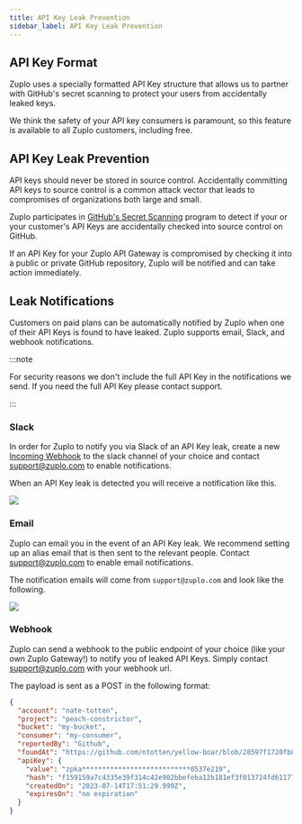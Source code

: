 ```yaml
---
title: API Key Leak Prevention
sidebar_label: API Key Leak Prevention
---
```


## API Key Format

Zuplo uses a specially formatted API Key structure that allows us to partner
with GitHub's secret scanning to protect your users from accidentally leaked
keys.

We think the safety of your API key consumers is paramount, so this feature is
available to all Zuplo customers, including free.

## API Key Leak Prevention

API keys should never be stored in source control. Accidentally committing API
keys to source control is a common attack vector that leads to compromises of
organizations both large and small.

Zuplo participates in
[GitHub's Secret Scanning](https://docs.github.com/en/code-security/secret-scanning/about-secret-scanning)
program to detect if your or your customer's API Keys are accidentally checked
into source control on GitHub.

If an API Key for your Zuplo API Gateway is compromised by checking it into a
public or private GitHub repository, Zuplo will be notified and can take action
immediately.

## Leak Notifications

Customers on paid plans can be automatically notified by Zuplo when one of their
API Keys is found to have leaked. Zuplo supports email, Slack, and webhook
notifications.

:::note

For security reasons we don't include the full API Key in the notifications we
send. If you need the full API Key please contact support.

:::

### Slack

In order for Zuplo to notify you via Slack of an API Key leak, create a new
[Incoming Webhook](https://api.slack.com/messaging/webhooks) to the slack
channel of your choice and contact support@zuplo.com to enable notifications.

When an API Key leak is detected you will receive a notification like this.

![](https://cdn.zuplo.com/assets/c5060eee-9491-4898-987d-3fc56910954a.png)

### Email

Zuplo can email you in the event of an API Key leak. We recommend setting up an
alias email that is then sent to the relevant people. Contact support@zuplo.com
to enable email notifications.

The notification emails will come from `support@zuplo.com` and look like the
following.

![](https://cdn.zuplo.com/assets/5a8e4926-1648-4177-bcdc-12327c322c30.png)

### Webhook

Zuplo can send a webhook to the public endpoint of your choice (like your own
Zuplo Gateway!) to notify you of leaked API Keys. Simply contact
support@zuplo.com with your webhook url.

The payload is sent as a POST in the following format:

```json
{
  "account": "nate-totten",
  "project": "peach-constrictor",
  "bucket": "my-bucket",
  "consumer": "my-consumer",
  "reportedBy": "Github",
  "foundAt": "https://github.com/ntotten/yellow-boar/blob/28597f1720fb8f5eafd7e5e68aceab2f3754e970/README.md",
  "apiKey": {
    "value": "zpka***************************0537e219",
    "hash": "f159159a7c4335e39f314c42e902bbefeba12b181ef3f013724fd61177616a08",
    "createdOn": "2023-07-14T17:51:29.999Z",
    "expiresOn": "no expiration"
  }
}
```
